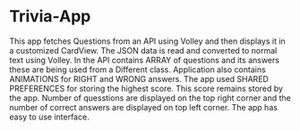 # Trivia-App
This app fetches Questions from an API using Volley and then displays it in a customized CardView.
The JSON data is read and converted to normal text using Volley. In the API contains ARRAY of questions and its answers
these are being used from a Different class. Application also contains ANIMATIONS for RIGHT and WRONG answers. 
The app used SHARED PREFERENCES for storing the highest score. This score remains stored by the app. Number of quesstions 
are displayed on the top right corner and the number of correct answers are displayed on top left corner. The app has easy 
to use interface.
